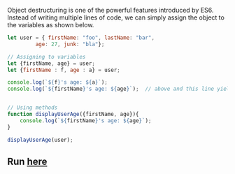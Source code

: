 Object destructuring is one of the powerful features introduced by ES6. Instead of writing multiple lines of code, we can simply assign the object to the variables as shown below.

```javascript
let user = { firstName: "foo", lastName: "bar", 
	     age: 27, junk: "bla"};

// Assigning to variables
let {firstName, age} = user;
let {firstName : f, age : a} = user;

console.log(`${f}'s age: ${a}`);
console.log(`${firstName}'s age: ${age}`);	// above and this line yields same result


// Using methods
function displayUserAge({firstName, age}){
	console.log(`${firstName}'s age: ${age}`);
}

displayUserAge(user);
```

## Run [here](https://onecompiler.com/javascript/3vr4bbqgs) 